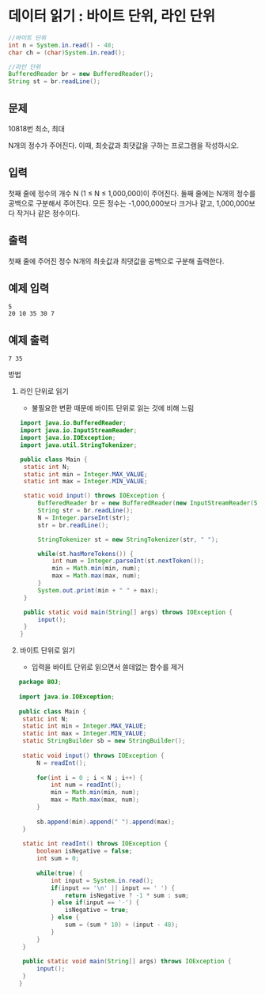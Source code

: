 # 데이터 읽기 : 바이트 단위, 라인 단위

~~~java
//바이트 단위
int n = System.in.read() - 48;
char ch = (char)System.in.read();

//라인 단위
BufferedReader br = new BufferedReader();
String st = br.readLine();
~~~



## 문제

10818번 최소, 최대

N개의 정수가 주어진다. 이때, 최솟값과 최댓값을 구하는 프로그램을 작성하시오.

## 입력

첫째 줄에 정수의 개수 N (1 ≤ N ≤ 1,000,000)이 주어진다. 둘째 줄에는 N개의 정수를 공백으로 구분해서 주어진다. 모든 정수는 -1,000,000보다 크거나 같고, 1,000,000보다 작거나 같은 정수이다.

## 출력

첫째 줄에 주어진 정수 N개의 최솟값과 최댓값을 공백으로 구분해 출력한다.

## 예제 입력

```
5
20 10 35 30 7
```

## 예제 출력

```
7 35
```



방법

1. 라인 단위로 읽기

   * 불필요한 변환 때문에 바이트 단위로 읽는 것에 비해 느림

   ~~~java
   import java.io.BufferedReader;
   import java.io.InputStreamReader;
   import java.io.IOException;
   import java.util.StringTokenizer;
   
   public class Main {
   	static int N;
   	static int min = Integer.MAX_VALUE;
   	static int max = Integer.MIN_VALUE;
   
   	static void input() throws IOException {
   		BufferedReader br = new BufferedReader(new InputStreamReader(System.in));
   		String str = br.readLine();
   		N = Integer.parseInt(str);
   		str = br.readLine();
   
   		StringTokenizer st = new StringTokenizer(str, " ");
   
   		while(st.hasMoreTokens()) {
   			int num = Integer.parseInt(st.nextToken());
   			min = Math.min(min, num);
   			max = Math.max(max, num);
   		}
   		System.out.print(min + " " + max);
   	}
   
   	public static void main(String[] args) throws IOException {
   		input();
   	}
   }
   ~~~

   

2. 바이트 단위로 읽기

   * 입력을 바이트 단위로 읽으면서 쓸데없는 함수를 제거
   
~~~java
   package BOJ;
   
   import java.io.IOException;
   
   public class Main {
   	static int N;
   	static int min = Integer.MAX_VALUE;
   	static int max = Integer.MIN_VALUE;
   	static StringBuilder sb = new StringBuilder();
   
   	static void input() throws IOException {
   		N = readInt();
   
   		for(int i = 0 ; i < N ; i++) {
   			int num = readInt();
   			min = Math.min(min, num);
   			max = Math.max(max, num);
   		}
   
   		sb.append(min).append(" ").append(max);
   	}
   
   	static int readInt() throws IOException {
   		boolean isNegative = false;
   		int sum = 0;
   
   		while(true) {
   			int input = System.in.read();
   			if(input == '\n' || input == ' ') {
   				return isNegative ? -1 * sum : sum;
   			} else if(input == '-') {
   				isNegative = true;
   			} else {
   				sum = (sum * 10) + (input - 48);
   			}
   		}
   	}
   
   	public static void main(String[] args) throws IOException {
   		input();
   	}
   }
   ~~~
   
